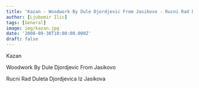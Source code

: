 ```yaml
---
title: 'Kazan - Woodwork By Dule Djordjevic From Jasikovo - Rucni Rad Duleta Djordjevica Iz Jasikova'
author: [Ljubomir Ilic]
tags: [General]
image: img/kazan.jpg
date: '2008-09-30T10:00:00.000Z'
draft: false
---
```


Kazan

Woodwork By Dule Djordjevic From Jasikovo

Rucni Rad Duleta Djordjevica Iz Jasikova